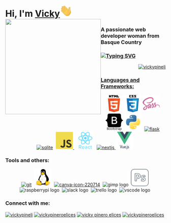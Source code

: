<div align="center">
  <h1 align="left">Hi, I'm <a href="https://vickypineli.github.io/minilanding//" target="blank">Vicky</a><img width="40" src="https://github.com/1999AZZAR/1999AZZAR/blob/main/resources/img/waving.gif">
  <img src="https://media.giphy.com/media/eMJXDJqSOVzQjFJ8Wv/giphy.gif" align="left" height="300" width="300" /></h1>
<h3 align="left">A passionate web developer woman from Basque Country</h3> <h3 align="left"> <a aling="left" href="https://git.io/typing-svg"><img src="https://readme-typing-svg.demolab.com?Code&pause=1000&color=9a15ad&left=true&Center=true&width=400&lines=+Woman+♀️+coder;+Full+stack+developer+junior+;+Apasionada+del+mundo+web;+Welcome+to+my+digital+universe+" alt="Typing SVG" /></a></h3>

  <a href="https://1999azzar.github.io/1999AZZAR/">
  <p align="right"> <img src="https://komarev.com/ghpvc/?username=vickypineli&label=Profile%20views&color=9a15ad&style=flat" alt="vickypineli" /></p>
</div>

  <h3 align="left">Languages and Frameworks:</h3>
  <p align="center"> 
  <a href="https://www.w3.org/html/" target="_blank" rel="noreferrer"> <img src="https://raw.githubusercontent.com/devicons/devicon/master/icons/html5/html5-original-wordmark.svg" alt="html5" width="55" height="55"/></a>
  <a href="https://www.w3schools.com/css/" target="_blank" rel="noreferrer"> <img src="https://raw.githubusercontent.com/devicons/devicon/master/icons/css3/css3-original-wordmark.svg" alt="css3" width="55" height="55"/></a>
  <a href="https://sass-lang.com" target="_blank" rel="noreferrer"> <img src="https://raw.githubusercontent.com/devicons/devicon/master/icons/sass/sass-original.svg" alt="sass" width="55" height="55"/></a>&nbsp; 
  <a href="https://getbootstrap.com" target="_blank" rel="noreferrer"> <img src="https://raw.githubusercontent.com/devicons/devicon/master/icons/bootstrap/bootstrap-plain-wordmark.svg" alt="bootstrap" width="55" height="55"/></a> 
  <a href="https://www.python.org" target="_blank" rel="noreferrer"> <img src="https://raw.githubusercontent.com/devicons/devicon/master/icons/python/python-original.svg" alt="python" width="55" height="55"/></a>&nbsp;  
  <a href="https://flask.palletsprojects.com/" target="_blank" rel="noreferrer"> <img src="https://www.vectorlogo.zone/logos/pocoo_flask/pocoo_flask-icon.svg" alt="flask" width="55" height="55"/></a>&nbsp; 
  <a href="https://www.sqlite.org/" target="_blank" rel="noreferrer"> <img src="https://www.vectorlogo.zone/logos/sqlite/sqlite-icon.svg" alt="sqlite" width="55" height="55"/></a>&nbsp;
  <a href="https://developer.mozilla.org/en-US/docs/Web/JavaScript" target="_blank" rel="noreferrer"><img src="https://raw.githubusercontent.com/devicons/devicon/master/icons/javascript/javascript-original.svg" alt="javascript" width="55" height="55"/> </a> &nbsp;
  <a href="https://reactjs.org/" target="_blank" rel="noreferrer"> <img src="https://raw.githubusercontent.com/devicons/devicon/master/icons/react/react-original-wordmark.svg" alt="react" width="55" height="55"/></a>&nbsp;
  <a href="https://nextjs.org/" target="_blank" rel="noreferrer"> <img src="https://cdn.worldvectorlogo.com/logos/nextjs-2.svg" alt="nextjs" width="55" height="55"/> </a>
  <a href="https://vuejs.org/" target="_blank" rel="noreferrer"> <img src="https://raw.githubusercontent.com/devicons/devicon/master/icons/vuejs/vuejs-original-wordmark.svg" alt="vuejs" width="55" height="55"/></a>&nbsp;
  </p>
  <h3 align="left">Tools and others:</h3>
  <p align="center"> 
  <a href="https://git-scm.com/" target="_blank" rel="noreferrer"> <img src="https://www.vectorlogo.zone/logos/git-scm/git-scm-icon.svg" alt="git" width="55" height="55"/></a>&nbsp; 
  <a href="https://www.linux.org/" target="_blank" rel="noreferrer"> <img src="https://raw.githubusercontent.com/devicons/devicon/master/icons/linux/linux-original.svg" alt="linux" width="55" height="55"/></a>&nbsp; 
  <a href="https://imgbb.com/"><img src="https://i.ibb.co/BnPqLnc/canva-icon-220714.png" alt="canva-icon-220714" width="55" height="55"></a>&nbsp; 
  <img src="https://cdn.jsdelivr.net/gh/devicons/devicon/icons/gimp/gimp-original.svg" height="55" width="55" alt="gimp logo"/>&nbsp; 
  <img src="https://raw.githubusercontent.com/devicons/devicon/master/icons/photoshop/photoshop-line.svg" alt="photoshop" width="55" height="55"/>&nbsp; 
  <img src="https://cdn.jsdelivr.net/gh/devicons/devicon/icons/raspberrypi/raspberrypi-original.svg" height="55" width="55" alt="raspberrypi logo"  />&nbsp; 
  <img src="https://cdn.jsdelivr.net/gh/devicons/devicon/icons/slack/slack-original.svg" height="55" width="55" alt="slack logo"  />&nbsp; 
  <img src="https://cdn.jsdelivr.net/gh/devicons/devicon/icons/trello/trello-plain.svg" height="55" width="55" alt="trello logo"  />&nbsp; 
  <img src="https://cdn.jsdelivr.net/gh/devicons/devicon/icons/vscode/vscode-original.svg" height="55" width="55" alt="vscode logo"  />&nbsp; 
   </p>

  <h3 align="left">Connect with me:</h3>
  <p align="left">
  <a href="https://twitter.com/vickypineli" target="blank"><img align="center" src="https://raw.githubusercontent.com/rahuldkjain/github-profile-readme-generator/master/src/images/icons/Social/twitter.svg" alt="vickypineli" height="30" width="40" /></a>
  <a href="https://linkedin.com/in/vickypineroelices" target="blank"><img align="center" src="https://raw.githubusercontent.com/rahuldkjain/github-profile-readme-generator/master/src/images/icons/Social/linked-in-alt.svg" alt="vickypineroelices" height="30" width="40" /></a>
  <a href="https://fb.com/vicky pinero elices" target="blank"><img align="center" src="https://raw.githubusercontent.com/rahuldkjain/github-profile-readme-generator/master/src/images/icons/Social/facebook.svg" alt="vicky pinero elices" height="30" width="40" /></a>
  <a href="https://instagram.com/vickypineroelices" target="blank"><img align="center" src="https://raw.githubusercontent.com/rahuldkjain/github-profile-readme-generator/master/src/images/icons/Social/instagram.svg" alt="vickypineroelices" height="30" width="40" /></a>
  </p>


